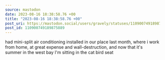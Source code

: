 ```yaml
---
source: mastodon
date: 2023-08-16 18:38:58.76 +00
title: "2023-08-16 18:38:58.76 +00"
post_uri: https://mastodon.social/users/gravely/statuses/110900749189875889
post_id: 110900749189875889
---
```

had mini-split air conditioning installed in our place last month, where i work from home, at great expense and wall-destruction, and now that it's summer in the west bay I'm sitting in the cat bird seat


